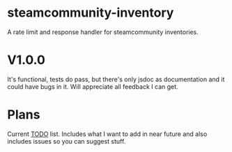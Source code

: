 # steamcommunity-inventory
A rate limit and response handler for steamcommunity inventories.

# V1.0.0
It's functional, tests do pass, but there's only jsdoc as documentation and it could have bugs in it.
Will appreciate all feedback I can get.

# Plans
Current [TODO](https://github.com/danocmx/node-steamcommunity-inventory/projects/1) list.
Includes what I want to add in near future and also includes issues so you can suggest stuff.